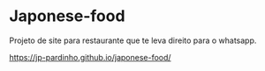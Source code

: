 # Japonese-food
 Projeto de site para restaurante que te leva direito para o whatsapp.

 https://jp-pardinho.github.io/japonese-food/
